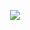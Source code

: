 <p align="center"> <a href="https://github.com/anuraghazra/github-readme-stats">
<img src="https://github-readme-stats.vercel.app/api?username=dorrelredmond&show_icons=true&bg_color=303446&text_color=c6d0f5&icon_color=ca9ee6&title_color=81c8be" />
</a></p>
